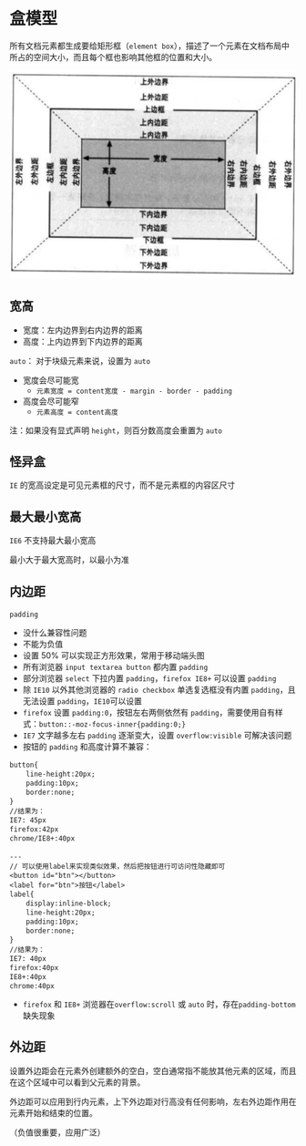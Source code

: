 # 盒模型

所有文档元素都生成要给矩形框（`element box`），描述了一个元素在文档布局中所占的空间大小，而且每个框也影响其他框的位置和大小。

![模型图](./images/box.png)

## 宽高

- 宽度：左内边界到右内边界的距离
- 高度：上内边界到下内边界的距离

`auto`：
对于块级元素来说，设置为 `auto`

- 宽度会尽可能宽
  - `元素宽度 = content宽度 - margin - border - padding`
- 高度会尽可能窄
  - `元素高度 = content高度`

注：如果没有显式声明 `height`，则百分数高度会重置为 `auto`

## 怪异盒

`IE` 的宽高设定是可见元素框的尺寸，而不是元素框的内容区尺寸

## 最大最小宽高

`IE6` 不支持最大最小宽高

最小大于最大宽高时，以最小为准

## 内边距

`padding`

- 没什么兼容性问题
- 不能为负值
- 设置 50% 可以实现正方形效果，常用于移动端头图
- 所有浏览器 `input textarea button` 都内置 `padding`
- 部分浏览器 `select` 下拉内置 `padding`，`firefox IE8+` 可以设置 `padding`
- 除 `IE10` 以外其他浏览器的 `radio checkbox` 单选复选框没有内置 `padding`，且无法设置 `padding`，`IE10`可以设置
- `firefox` 设置 `padding:0`，按钮左右两侧依然有 `padding`，需要使用自有样式：`button::-moz-focus-inner{padding:0;}`
- `IE7` 文字越多左右 `padding` 逐渐变大，设置 `overflow:visible` 可解决该问题
- 按钮的 `padding` 和高度计算不兼容：

```
button{
    line-height:20px;
    padding:10px;
    border:none;
}
//结果为：
IE7: 45px
firefox:42px
chrome/IE8+:40px

---
// 可以使用label来实现类似效果，然后把按钮进行可访问性隐藏即可
<button id="btn"></button>
<label for="btn">按钮</label>
label{
    display:inline-block;
    line-height:20px;
    padding:10px;
    border:none;
}
//结果为：
IE7: 40px
firefox:40px
IE8+:40px
chrome:40px

```

- `firefox` 和 `IE8+` 浏览器在`overflow:scroll` 或 `auto` 时，存在`padding-bottom` 缺失现象

## 外边距

设置外边距会在元素外创建额外的空白，空白通常指不能放其他元素的区域，而且在这个区域中可以看到父元素的背景。

外边距可以应用到行内元素，上下外边距对行高没有任何影响，左右外边距作用在元素开始和结束的位置。

（负值很重要，应用广泛）
